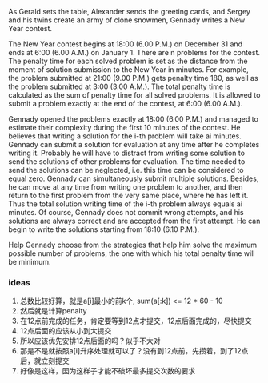 As Gerald sets the table, Alexander sends the greeting cards, and Sergey and his twins create an army of clone snowmen, Gennady writes a New Year contest.

The New Year contest begins at 18:00 (6.00 P.M.) on December 31 and ends at 6:00 (6.00 A.M.) on January 1. There are n problems for the contest. The penalty time for each solved problem is set as the distance from the moment of solution submission to the New Year in minutes. For example, the problem submitted at 21:00 (9.00 P.M.) gets penalty time 180, as well as the problem submitted at 3:00 (3.00 A.M.). The total penalty time is calculated as the sum of penalty time for all solved problems. It is allowed to submit a problem exactly at the end of the contest, at 6:00 (6.00 A.M.).

Gennady opened the problems exactly at 18:00 (6.00 P.M.) and managed to estimate their complexity during the first 10 minutes of the contest. He believes that writing a solution for the i-th problem will take ai minutes. Gennady can submit a solution for evaluation at any time after he completes writing it. Probably he will have to distract from writing some solution to send the solutions of other problems for evaluation. The time needed to send the solutions can be neglected, i.e. this time can be considered to equal zero. Gennady can simultaneously submit multiple solutions. Besides, he can move at any time from writing one problem to another, and then return to the first problem from the very same place, where he has left it. Thus the total solution writing time of the i-th problem always equals ai minutes. Of course, Gennady does not commit wrong attempts, and his solutions are always correct and are accepted from the first attempt. He can begin to write the solutions starting from 18:10 (6.10 P.M.).

Help Gennady choose from the strategies that help him solve the maximum possible number of problems, the one with which his total penalty time will be minimum.


### ideas
1. 总数比较好算，就是a[i]最小的前k个, sum(a[:k]) <= 12 * 60 - 10
2. 然后就是计算penalty
3. 在12点前完成的任务，肯定要等到12点才提交，12点后面完成的，尽快提交
4. 12点后面的应该从小到大提交
5. 所以应该优先安排12点后面的吗？似乎不大对
6. 那是不是就按照a[i]升序处理就可以了？没有到12点前，先攒着，到了12点后，就立刻提交
7. 好像是这样，因为这样子才能不破坏最多提交次数的要求
